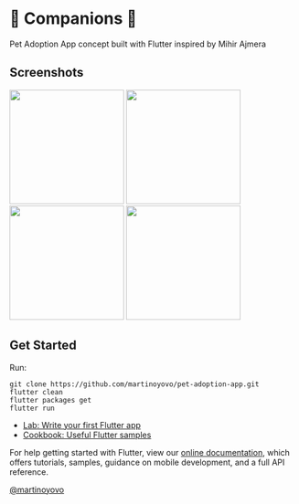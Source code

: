 # 🐶 Companions 🐹

Pet Adoption App concept built with Flutter inspired by Mihir Ajmera

## Screenshots
<p float="left">
  <img src="https://github.com/martinoyovo/pet-adoption-app/blob/main/sreenshots/1.png" width="200" />
  <img src="https://github.com/martinoyovo/pet-adoption-app/blob/main/sreenshots/2.png" width="200" />
  <img src="https://github.com/martinoyovo/pet-adoption-app/blob/main/sreenshots/3.png" width="200" />
  <img src="https://github.com/martinoyovo/pet-adoption-app/blob/main/sreenshots/4.png" width="200" />
</p>

## Get Started
Run:
```shell
git clone https://github.com/martinoyovo/pet-adoption-app.git
flutter clean
flutter packages get
flutter run
```


- [Lab: Write your first Flutter app](https://flutter.dev/docs/get-started/codelab)
- [Cookbook: Useful Flutter samples](https://flutter.dev/docs/cookbook)

For help getting started with Flutter, view our
[online documentation](https://flutter.dev/docs), which offers tutorials,
samples, guidance on mobile development, and a full API reference.


[@martinoyovo](https://twitter.com/martinoyovo)
